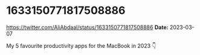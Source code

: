 # 1633150771817508886
https://twitter.com/AliAbdaal/status/1633150771817508886
**Date:** 2023-03-07

My 5 favourite productivity apps for the MacBook in 2023 👇
